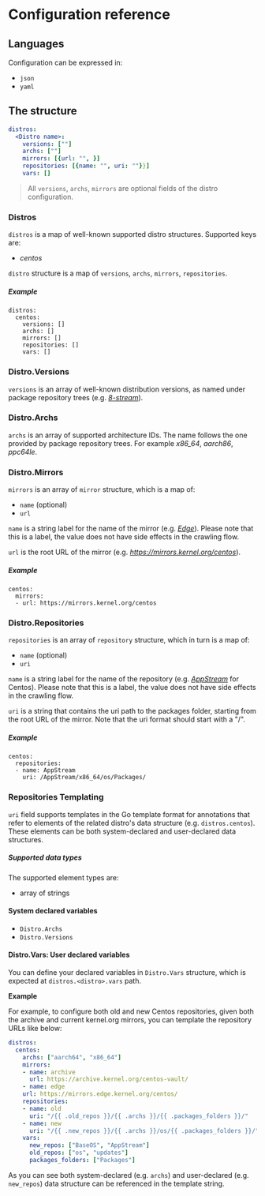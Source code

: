 # Configuration reference

## Languages

Configuration can be expressed in:
- `json`
- `yaml`

## The structure

```yaml
distros:
  <Distro name>:
    versions: [""]
    archs: [""]
    mirrors: [{url: "", }]
    repositories: [{name: "", uri: ""}}]
    vars: []
```

> All `versions`, `archs`, `mirrors` are optional fields of the distro configuration.

### Distros

`distros` is a map of well-known supported distro structures. Supported keys are:
- *centos*
 
`distro` structure is a map of `versions`, `archs`, `mirrors`, `repositories`.

##### Example

```
distros:
  centos:
    versions: []
    archs: []
    mirrors: []
    repositories: []
    vars: []
```

### Distro.Versions

`versions` is an array of well-known distribution versions, as named under package repository trees (e.g. [*8-stream*](http://mirrors.edge.kernel.org/centos/8-stream/)).

### Distro.Archs

`archs` is an array of supported architecture IDs. The name follows the one provided by package repository trees.
For example *x86_64*, *aarch86*, *ppc64le*.
 
### Distro.Mirrors

`mirrors` is an array of `mirror` structure, which is a map of:
- `name` (optional)
- `url`

`name` is a string label for the name of the mirror (e.g. [*Edge*](http://mirrors.edge.kernel.org)). Please note that this is a label, the value does not have side effects in the crawling flow.

`url` is the root URL of the mirror (e.g. *https://mirrors.kernel.org/centos*).

##### Example

```
centos:
  mirrors:
  - url: https://mirrors.kernel.org/centos
```

### Distro.Repositories

`repositories` is an array of `repository` structure, which in turn is a map of:
- `name` (optional)
- `uri`

`name` is a string label for the name of the repository (e.g. [*AppStream*](http://mirrors.edge.kernel.org/centos/8-stream/AppStream/) for Centos). Please note that this is a label, the value does not have side effects in the crawling flow.

`uri` is a string that contains the uri path to the packages folder, starting from the root URL of the mirror. Note that the uri format should start with a "/".

##### Example

```
centos:
  repositories:
  - name: AppStream
    uri: /AppStream/x86_64/os/Packages/
```

### Repositories Templating

`uri` field supports templates in the Go template format for annotations that refer to elements of the related distro's data structure (e.g. `distros.centos`). These elements can be both system-declared and user-declared data structures.

##### Supported data types

The supported element types are:
- array of strings

#### System declared variables

- `Distro.Archs`
- `Distro.Versions`

#### Distro.Vars: User declared variables

You can define your declared variables in `Distro.Vars` structure, which is expected at `distros.<distro>.vars` path.

**Example**

For example, to configure both old and new Centos repositories, given both the archive and current kernel.org mirrors, you can template the repository URLs like below:

```yaml
distros:
  centos:
    archs: ["aarch64", "x86_64"]
    mirrors:
    - name: archive
      url: https://archive.kernel.org/centos-vault/
    - name: edge
    url: https://mirrors.edge.kernel.org/centos/
    repositories:
    - name: old
      uri: "/{{ .old_repos }}/{{ .archs }}/{{ .packages_folders }}/"
    - name: new
      uri: "/{{ .new_repos }}/{{ .archs }}/os/{{ .packages_folders }}/"
    vars:
      new_repos: ["BaseOS", "AppStream"]
      old_repos: ["os", "updates"]
      packages_folders: ["Packages"]
```

As you can see both system-declared (e.g. `archs`) and user-declared (e.g. `new_repos`) data structure can be referenced in the template string.
